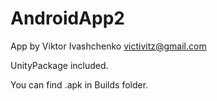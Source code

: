 # AndroidApp2

App by Viktor Ivashchenko
victivitz@gmail.com

UnityPackage included.

You can find .apk in Builds folder.
